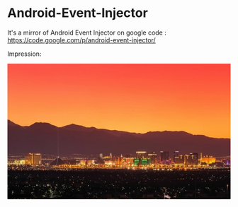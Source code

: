 Android-Event-Injector
======================

It's a mirror of Android Event Injector on google code :  https://code.google.com/p/android-event-injector/


Impression:

![art1](https://github.com/Ryfthink/ImageBlur/blob/master/arts/snipper.jpg)

